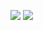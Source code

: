 ![](https://github-readme-stats.vercel.app/api?username=vandvassily&count_private=true&show_icons=true&theme=material-palenight)
![](https://github-profile-trophy.vercel.app/?username=vandvassily&theme=onedark&column=6)

<!--
**vandvassily/vandvassily** is a ✨ _special_ ✨ repository because its `README.md` (this file) appears on your GitHub profile.

Here are some ideas to get you started:

- 🔭 I’m currently working on ...
- 🌱 I’m currently learning ...
- 👯 I’m looking to collaborate on ...
- 🤔 I’m looking for help with ...
- 💬 Ask me about ...
- 📫 How to reach me: ...
- 😄 Pronouns: ...
- ⚡ Fun fact: ...
-->

